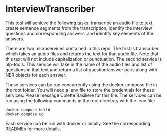 # InterviewTranscriber

This tool will achieve the following tasks: transcribe an audio file to text, create sentence segments from the transcription,
identify the interview questions and corresponding answers, and identify key elements of the answers.

There are two microservices contained in this repo.  The first is transcriber which takes an audio files and returns the 
text for that audio file.  Note that this text will not include capitalization or punctuation.
The second service is nlp-tools.  This service will take in the name of the audio files and list of questions in that 
text and return a list of question/answer pairs along with NER objects for each answer.

These services can be run concurrently using the docker-compose file in the root folder. 
You will need a .env file to store the credentials for these services. Please message Colette Basiliere for this file.
The services can be run using the following commands in the root directory with the .env file:

```
docker compose build
docker compose up
```

Each service can be run with docker or locally.  See the corresponding READMEs for more details. 